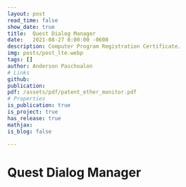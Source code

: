 ```yaml
---
layout: post
read_time: false
show_date: true
title:  Quest Dialog Manager
date:   2021-08-27 0:00:00 -0600
description: Computer Program Registration Certificate.
img: posts/post_lte.webp
tags: []
author: Anderson Paschoalon
# Links
github: 
publication: 
pdf: /assets/pdf/patent_ether_monitor.pdf
# Properties
is_publication: true
is_project: true
has_release: true
mathjax: 
is_blog: false

---
```



# Quest Dialog Manager